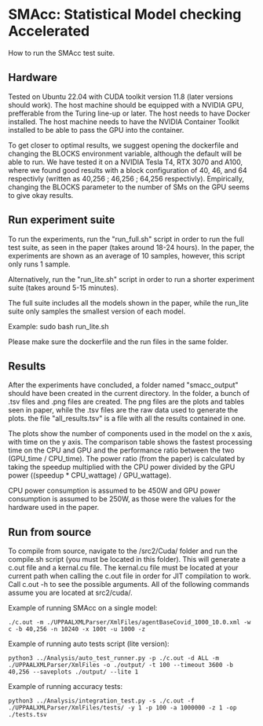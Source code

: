 # SMAcc: Statistical Model checking Accelerated

How to run the SMAcc test suite.

## Hardware
Tested on Ubuntu 22.04 with CUDA toolkit version 11.8 (later versions should work).
The host machine should be equipped with a NVIDIA GPU, prefferable from the Turing line-up or later.
The host needs to have Docker installed.
The host machine needs to have the NVIDIA Container Toolkit installed to be able to pass the GPU into the container.

To get closer to optimal results, we suggest opening the dockerfile and changing the BLOCKS environment variable, although the default will be able to run.
We have tested it on a NVIDIA Tesla T4, RTX 3070 and A100, where we found good results with a block configuration of 40, 46, and 64 respectivly (written as 40,256 ; 46,256 ; 64,256 respectivly).
Empirically, changing the BLOCKS parameter to the number of SMs on the GPU seems to give okay results.

## Run experiment suite

To run the experiments, run the "run_full.sh" script in order to run the full test suite, as seen in the paper (takes around 18-24 hours). In the paper, the experiments are shown as an average of 10 samples, however, this script only runs 1 sample. 

Alternatively, run the "run_lite.sh" script in order to run a shorter experiment suite (takes around 5-15 minutes).

The full suite includes all the models shown in the paper, while the run_lite suite only samples the smallest version of each model.

Example:
    sudo bash run_lite.sh

Please make sure the dockerfile and the run files in the same folder.

## Results
After the experiments have concluded, a folder named "smacc_output" should have been created in the current directory.
In the folder, a bunch of .tsv files and .png files are created. 
The png files are the plots and tables seen in paper, while the .tsv files are the raw data used to generate the plots.
the file "all_results.tsv" is a file with all the results contained in one.

The plots show the number of components used in the model on the x axis, with time on the y axis.
The comparison table shows the fastest processing time on the CPU and GPU and the performance ratio between the two (GPU_time / CPU_time).
The power ratio (from the paper) is calculated by taking the speedup multiplied with the CPU power divided by the GPU power ((speedup * CPU_wattage) / GPU_wattage). 

CPU power consumption is assumed to be 450W and GPU power consumption is assumed to be 250W, as those were the values for the hardware used in the paper. 


## Run from source
To compile from source, navigate to the /src2/Cuda/ folder and run the compile.sh script (you must be located in this folder). 
This will generate a c.out file and a kernal.cu file. 
The kernal.cu file must be located at your current path when calling the c.out file in order for JIT compilation to work. 
Call c.out -h to see the possible arguments.
All of the following commands assume you are located at src2/cuda/.

Example of running SMAcc on a single model:

    ./c.out -m ./UPPAALXMLParser/XmlFiles/agentBaseCovid_1000_10.0.xml -w c -b 40,256 -n 10240 -x 100t -u 1000 -z

Example of running auto tests script (lite version):

    python3 ../Analysis/auto_test_runner.py -p ./c.out -d ALL -m ./UPPAALXMLParser/XmlFiles -o ./output/ -t 100 --timeout 3600 -b 40,256 --saveplots ./output/ --lite 1


Example of running accuracy tests:

    python3 ../Analysis/integration_test.py -s ./c.out -f ./UPPAALXMLParser/XmlFiles/tests/ -y 1 -p 100 -a 1000000 -z 1 -op ./tests.tsv
